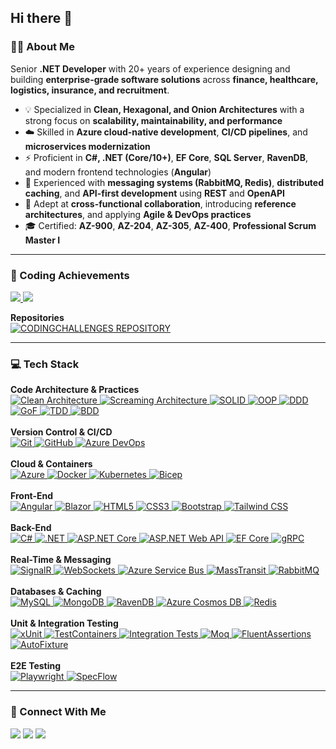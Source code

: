## Hi there 👋

### 👨‍💻 About Me  
Senior **.NET Developer** with 20+ years of experience designing and building **enterprise-grade software solutions** across **finance, healthcare, logistics, insurance, and recruitment**.  

- 💡 Specialized in **Clean, Hexagonal, and Onion Architectures** with a strong focus on **scalability, maintainability, and performance**  
- ☁️ Skilled in **Azure cloud-native development**, **CI/CD pipelines**, and **microservices modernization**  
- ⚡ Proficient in **C#, .NET (Core/10+)**, **EF Core**, **SQL Server**, **RavenDB**, and modern frontend technologies (**Angular**)  
- 📡 Experienced with **messaging systems (RabbitMQ, Redis)**, **distributed caching**, and **API-first development** using **REST** and **OpenAPI**  
- 🤝 Adept at **cross-functional collaboration**, introducing **reference architectures**, and applying **Agile & DevOps practices**  
- 🎓 Certified: **AZ-900**, **AZ-204**, **AZ-305**, **AZ-400**, **Professional Scrum Master I**

---

### 🧩 Coding Achievements  

<p>
  <a href="https://www.codingame.com/profile/7489c8e2d2f5c35b36cc1a4ef0fde6749950261">
    <img src="https://img.shields.io/badge/CodinGame-Profile-yellow?style=for-the-badge&logo=codingame&logoColor=black" />
  </a>
  <a href="https://leetcode.com/u/hugoelitecoder/">
    <img src="https://img.shields.io/badge/LeetCode-Profile-orange?style=for-the-badge&logo=leetcode&logoColor=white" />
  </a>
</p>

<p>
  <b>Repositories</b><br/>
   <a href="https://github.com/hugoelitecoder/CodingChallenges" target="_blank">
     <img src="https://img.shields.io/badge/CODING%20CHALLENGES-black?style=for-the-badge" alt="CODINGCHALLENGES REPOSITORY" />
  </a>
</p>


---

### 💻 Tech Stack

<p>
  <b>Code Architecture & Practices</b><br/>
  <a href="https://blog.cleancoder.com/uncle-bob/2012/08/13/the-clean-architecture.html" target="_blank">
    <img src="https://img.shields.io/badge/Clean_Architecture-black?style=for-the-badge" alt="Clean Architecture" />
  </a>
  <a href="https://www.milanjovanovic.tech/blog/screaming-architecture" target="_blank">
    <img src="https://img.shields.io/badge/Screaming_Architecture-black?style=for-the-badge" alt="Screaming Architecture" />
  </a>
  <a href="https://en.wikipedia.org/wiki/SOLID" target="_blank">
    <img src="https://img.shields.io/badge/SOLID-black?style=for-the-badge" alt="SOLID" />
  </a>
  <a href="https://en.wikipedia.org/wiki/Object-oriented_programming" target="_blank">
    <img src="https://img.shields.io/badge/OOP-black?style=for-the-badge" alt="OOP" />
  </a>
  <a href="https://www.dddcommunity.org/" target="_blank">
    <img src="https://img.shields.io/badge/DDD-black?style=for-the-badge" alt="DDD" />
  </a>
  <a href="https://en.wikipedia.org/wiki/Design_Patterns" target="_blank">
    <img src="https://img.shields.io/badge/GoF-black?style=for-the-badge" alt="GoF" />
  </a>
  <a href="https://agilealliance.org/glossary/tdd/" target="_blank">
    <img src="https://img.shields.io/badge/TDD-black?style=for-the-badge" alt="TDD" />
  </a>
  <a href="https://agilealliance.org/glossary/bdd/" target="_blank">
    <img src="https://img.shields.io/badge/BDD-black?style=for-the-badge" alt="BDD" />
  </a>
  <br/><br/>
  <b>Version Control & CI/CD</b><br/>
  <a href="https://git-scm.com/" target="_blank">
    <img src="https://img.shields.io/badge/Git-E34F26?style=for-the-badge&logo=git&logoColor=white" alt="Git" />
  </a>
  <a href="https://github.com/" target="_blank">
    <img src="https://img.shields.io/badge/GitHub-100000?style=for-the-badge&logo=github&logoColor=white" alt="GitHub" />
  </a>
  <a href="https://learn.microsoft.com/azure/devops/" target="_blank">
    <img src="https://img.shields.io/badge/Azure_DevOps-0078D7?style=for-the-badge&logo=azure-devops&logoColor=white" alt="Azure DevOps" />
  </a>
  <br/><br/>
  <b>Cloud & Containers</b><br/>
  <a href="https://azure.microsoft.com/" target="_blank">
    <img src="https://img.shields.io/badge/Azure-0078D4?style=for-the-badge&logo=microsoft-azure&logoColor=white" alt="Azure" />
  </a>
  <a href="https://docs.docker.com/" target="_blank">
    <img src="https://img.shields.io/badge/Docker-2496ED?style=for-the-badge&logo=docker&logoColor=white" alt="Docker" />
  </a>
  <a href="https://kubernetes.io/" target="_blank">
    <img src="https://img.shields.io/badge/Kubernetes-326CE5?style=for-the-badge&logo=kubernetes&logoColor=white" alt="Kubernetes" />
  </a>
  <a href="https://learn.microsoft.com/azure/azure-resource-manager/bicep/" target="_blank">
    <img src="https://img.shields.io/badge/Bicep-0078D4?style=for-the-badge&logo=bicep&logoColor=white" alt="Bicep" />
  </a>
  <br/><br/>
  <b>Front-End</b><br/>
  <a href="https://angular.io/" target="_blank">
    <img src="https://img.shields.io/badge/Angular-DD0031?style=for-the-badge&logo=angular&logoColor=white" alt="Angular" />
  </a>
  <a href="https://dotnet.microsoft.com/apps/aspnet/web-apps/blazor" target="_blank">
    <img src="https://img.shields.io/badge/Blazor-512BD4?style=for-the-badge&logo=blazor&logoColor=white" alt="Blazor" />
  </a>
  <a href="https://developer.mozilla.org/docs/Web/HTML" target="_blank">
    <img src="https://img.shields.io/badge/HTML5-E34F26?style=for-the-badge&logo=html5&logoColor=white" alt="HTML5" />
  </a>
  <a href="https://developer.mozilla.org/docs/Web/CSS" target="_blank">
    <img src="https://img.shields.io/badge/CSS3-1572B6?style=for-the-badge&logo=css3&logoColor=white" alt="CSS3" />
  </a>
  <a href="https://getbootstrap.com/" target="_blank">
    <img src="https://img.shields.io/badge/Bootstrap-563D7C?style=for-the-badge&logo=bootstrap&logoColor=white" alt="Bootstrap" />
  </a>
  <a href="https://tailwindcss.com/" target="_blank">
    <img src="https://img.shields.io/badge/Tailwind_CSS-06B6D4?style=for-the-badge&logo=tailwindcss&logoColor=white" alt="Tailwind CSS" />
  </a>
  <br/><br/>
  <b>Back-End</b><br/>
  <a href="https://learn.microsoft.com/dotnet/csharp/" target="_blank">
    <img src="https://img.shields.io/badge/C%23-239120?style=for-the-badge&logo=c-sharp&logoColor=white" alt="C#" />
  </a>
  <a href="https://dotnet.microsoft.com/" target="_blank">
    <img src="https://img.shields.io/badge/.NET-512BD4?style=for-the-badge&logo=dotnet&logoColor=white" alt=".NET" />
  </a>
  <a href="https://learn.microsoft.com/aspnet/core/" target="_blank">
    <img src="https://img.shields.io/badge/ASP.NET_Core-512BD4?style=for-the-badge&logo=dotnet&logoColor=white" alt="ASP.NET Core" />
  </a>
  <a href="https://learn.microsoft.com/aspnet/core/web-api/" target="_blank">
    <img src="https://img.shields.io/badge/ASP.NET_Web_API-512BD4?style=for-the-badge&logo=dotnet&logoColor=white" alt="ASP.NET Web API" />
  </a>
  <a href="https://learn.microsoft.com/ef/core/" target="_blank">
    <img src="https://img.shields.io/badge/EF_Core-512BD4?style=for-the-badge&logo=dotnet&logoColor=white" alt="EF Core" />
  </a>
  <a href="https://grpc.io/" target="_blank">
    <img src="https://img.shields.io/badge/gRPC-gray?style=for-the-badge&logo=grpc&logoColor=white" alt="gRPC" />
  </a>
  <br/><br/>
  <b>Real-Time & Messaging</b><br/>
  <a href="https://learn.microsoft.com/aspnet/core/signalr/" target="_blank">
    <img src="https://img.shields.io/badge/SignalR-0078D4?style=for-the-badge&logo=signalr&logoColor=white" alt="SignalR" />
  </a>
  <a href="https://developer.mozilla.org/docs/Web/API/WebSockets_API" target="_blank">
    <img src="https://img.shields.io/badge/WebSockets-010101?style=for-the-badge" alt="WebSockets" />
  </a>
  <a href="https://azure.microsoft.com/services/service-bus/" target="_blank">
    <img src="https://img.shields.io/badge/Azure_Service_Bus-0078D4?style=for-the-badge&logo=microsoft-azure&logoColor=white" alt="Azure Service Bus" />
  </a>
  <a href="https://masstransit-project.com/" target="_blank">
    <img src="https://img.shields.io/badge/MassTransit-555555?style=for-the-badge" alt="MassTransit" />
  </a>
  <a href="https://www.rabbitmq.com/" target="_blank">
    <img src="https://img.shields.io/badge/RabbitMQ-FF6600?style=for-the-badge&logo=rabbitmq&logoColor=white" alt="RabbitMQ" />
  </a>
  <br/><br/>
  <b>Databases & Caching</b><br/>
  <a href="https://www.mysql.com/" target="_blank">
    <img src="https://img.shields.io/badge/MySQL-4479A1?style=for-the-badge&logo=mysql&logoColor=white" alt="MySQL" />
  </a>
  <a href="https://www.mongodb.com/docs/" target="_blank">
    <img src="https://img.shields.io/badge/MongoDB-47A248?style=for-the-badge&logo=mongodb&logoColor=white" alt="MongoDB" />
  </a>
  <a href="https://www.ravendb.net/" target="_blank">
    <img src="https://img.shields.io/badge/RavenDB-7A001F?style=for-the-badge&logoColor=white" alt="RavenDB" />
  </a>
  <a href="https://learn.microsoft.com/azure/cosmos-db/" target="_blank">
    <img src="https://img.shields.io/badge/Azure_Cosmos_DB-0078D4?style=for-the-badge&logo=azurecosmosdb&logoColor=white" alt="Azure Cosmos DB" />
  </a>
  <a href="https://redis.io/docs/" target="_blank">
    <img src="https://img.shields.io/badge/Redis-DC382D?style=for-the-badge&logo=redis&logoColor=white" alt="Redis" />
  </a>
  <br/><br/>
  <b>Unit & Integration Testing</b><br/>
  <a href="https://xunit.net/" target="_blank">
    <img src="https://img.shields.io/badge/xUnit-gray?style=for-the-badge" alt="xUnit" />
  </a>
  <a href="https://testcontainers.org/" target="_blank">
    <img src="https://img.shields.io/badge/TestContainers-234259?style=for-the-badge&logo=docker&logoColor=white" alt="TestContainers" />
  </a>
  <a href="https://learn.microsoft.com/en-us/aspnet/core/test/integration-tests?view=aspnetcore-9.0&pivots=xunit" target="_blank">
    <img src="https://img.shields.io/badge/Integration_Tests-6E42A6?style=for-the-badge" alt="Integration Tests" />
  </a>
  <a href="https://github.com/moq" target="_blank">
    <img src="https://img.shields.io/badge/Moq-555555?style=for-the-badge" alt="Moq" />
  </a>
  <a href="https://fluentassertions.com/" target="_blank">
    <img src="https://img.shields.io/badge/FluentAssertions-555555?style=for-the-badge" alt="FluentAssertions" />
  </a>
  <a href="https://github.com/AutoFixture/AutoFixture" target="_blank">
    <img src="https://img.shields.io/badge/AutoFixture-555555?style=for-the-badge" alt="AutoFixture" />
  </a>
  <br/><br/>
  <b>E2E Testing</b><br/>
  <a href="https://playwright.dev/" target="_blank">
    <img src="https://img.shields.io/badge/Playwright-2196F3?style=for-the-badge&logo=playwright&logoColor=white" alt="Playwright" />
  </a>
  <a href="https://specflow.org/" target="_blank">
    <img src="https://img.shields.io/badge/SpecFlow-00A98F?style=for-the-badge&logo=specflow&logoColor=white" alt="SpecFlow" />
  </a>
</p>

---

### 🔗 Connect With Me  
<p>
  <a href="https://www.linkedin.com/in/hugo-steenhuis-1023118"><img src="https://skillicons.dev/icons?i=linkedin" /></a>
  <a href="mailto:hasteenhuis@gmail.com"><img src="https://skillicons.dev/icons?i=gmail" /></a>
  <a href="https://www.digivibetech.com"><img src="https://skillicons.dev/icons?i=devto" /></a>
</p>
